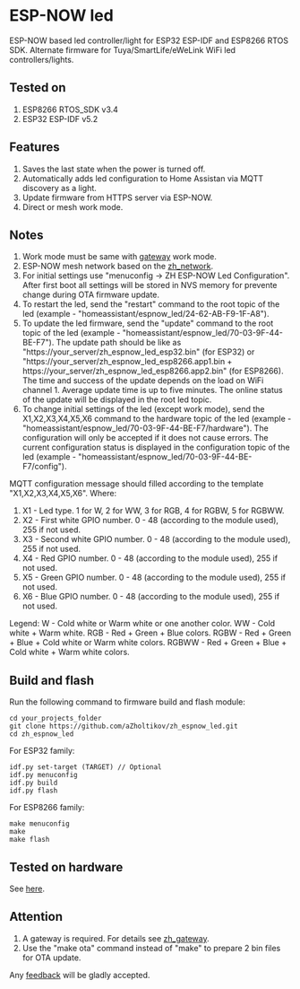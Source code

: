 # ESP-NOW led

ESP-NOW based led controller/light for ESP32 ESP-IDF and ESP8266 RTOS SDK. Alternate firmware for Tuya/SmartLife/eWeLink WiFi led controllers/lights.

## Tested on

1. ESP8266 RTOS_SDK v3.4
2. ESP32 ESP-IDF v5.2

## Features

1. Saves the last state when the power is turned off.
2. Automatically adds led configuration to Home Assistan via MQTT discovery as a light.
3. Update firmware from HTTPS server via ESP-NOW.
4. Direct or mesh work mode.

## Notes

1. Work mode must be same with [gateway](https://github.com/aZholtikov/zh_gateway) work mode.
2. ESP-NOW mesh network based on the [zh_network](https://github.com/aZholtikov/zh_network).
3. For initial settings use "menuconfig -> ZH ESP-NOW Led Configuration". After first boot all settings will be stored in NVS memory for prevente change during OTA firmware update.
4. To restart the led, send the "restart" command to the root topic of the led (example - "homeassistant/espnow_led/24-62-AB-F9-1F-A8").
5. To update the led firmware, send the "update" command to the root topic of the led (example - "homeassistant/espnow_led/70-03-9F-44-BE-F7"). The update path should be like as "https://your_server/zh_espnow_led_esp32.bin" (for ESP32) or "https://your_server/zh_espnow_led_esp8266.app1.bin + https://your_server/zh_espnow_led_esp8266.app2.bin" (for ESP8266). The time and success of the update depends on the load on WiFi channel 1. Average update time is up to five minutes. The online status of the update will be displayed in the root led topic.
6. To change initial settings of the led (except work mode), send the X1,X2,X3,X4,X5,X6 command to the hardware topic of the led (example - "homeassistant/espnow_led/70-03-9F-44-BE-F7/hardware"). The configuration will only be accepted if it does not cause errors. The current configuration status is displayed in the configuration topic of the led (example - "homeassistant/espnow_led/70-03-9F-44-BE-F7/config").

MQTT configuration message should filled according to the template "X1,X2,X3,X4,X5,X6". Where:

1. X1 - Led type. 1 for W, 2 for WW, 3 for RGB, 4 for RGBW, 5 for RGBWW.
2. X2 - First white GPIO number. 0 - 48 (according to the module used), 255 if not used.
3. X3 - Second white GPIO number. 0 - 48 (according to the module used), 255 if not used.
4. X4 - Red GPIO number. 0 - 48 (according to the module used), 255 if not used.
5. X5 - Green GPIO number. 0 - 48 (according to the module used), 255 if not used.
6. X6 - Blue GPIO number. 0 - 48 (according to the module used), 255 if not used.

Legend:
W - Cold white or Warm white or one another color.
WW - Cold white + Warm white.
RGB - Red + Green + Blue colors.
RGBW - Red + Green + Blue + Cold white or Warm white colors.
RGBWW - Red + Green + Blue + Cold white + Warm white colors.

## Build and flash

Run the following command to firmware build and flash module:

```text
cd your_projects_folder
git clone https://github.com/aZholtikov/zh_espnow_led.git
cd zh_espnow_led
```

For ESP32 family:

```text
idf.py set-target (TARGET) // Optional
idf.py menuconfig
idf.py build
idf.py flash
```

For ESP8266 family:

```text
make menuconfig
make
make flash
```

## Tested on hardware

See [here](https://github.com/aZholtikov/zh_espnow_led/tree/main/hardware).

## Attention

1. A gateway is required. For details see [zh_gateway](https://github.com/aZholtikov/zh_gateway).
2. Use the "make ota" command instead of "make" to prepare 2 bin files for OTA update.

Any [feedback](mailto:github@azholtikov.ru) will be gladly accepted.
